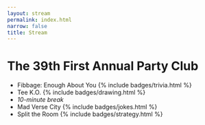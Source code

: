 ```yaml
---
layout: stream
permalink: index.html
narrow: false
title: Stream
---
```

<!-- date and time are in _config.yml -->

<!-- badges to go with game name: jokes, drawing, trivia, strategy, other -->
# The 39th First Annual Party Club
* Fibbage: Enough About You {% include badges/trivia.html %}
* Tee K.O. {% include badges/drawing.html %}
* *10-minute break*
* Mad Verse City {% include badges/jokes.html %}
* Split the Room {% include badges/strategy.html %}
